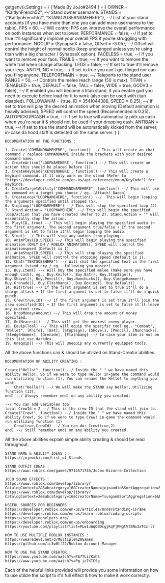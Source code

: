 getgenv().Settings = {
    ['Made By JoJo#2494'] = {
        OWNER = "KaitlynFrench52", --/ Stand owner username.
        STANDS = {"KaitlynFrench52", "STAND2USERNAMEHERE"}, --/ List of your stand accounts (if you have more than one you can add more usernames to the table).
        FPS = 60, --/ Will control FPS can improve the overall performance on both instances when set to lower.
        PERFORMANCE = false, --/ If set to true it'll significantly improve your overall FPS if you're struggling with performance.
        NOCLIP = {SynapseX = false, Offset = -3.05}, --/ Offset will control the height of normal noclip (keep unchanged unless you're using titan with a big character / SynapseX option).
        FACELESS = true, --/ If you want to remove your face.
        TRAILS = true, --/ If you want to remove the white trail when charge attacking.
        LEGS = false, --/ If set to true it'll remove your legs.
        ANTIFLING = true, --/ If set to true you can't get flinged nor can you fling anyone.
        TELEPORTMAIN = true, --/ Teleports to the stand user
        RANGE = 50, --/ Controls the melee reach range (50 is max).
        TITAN = {ENABLED = true, DEFAULT = false, TALL = false, WIDE = true, GODV3 = false}, --/ If enabled you will become a titan stand, if you enable god you need to execute before load for it to work (also can be used with titan disabled).
        FOLLOWANIM = {true, ID = 3541044388, SPEED = 0.25}, --/ If set to true will play the desired animation when moving (Default animation is heavily advised), SPEED will control the speed (Recommended is 0.25).
        AUTOPICKUPCASH = true, --/ If set to true will automatically pick up cash when you're near it & should not be used if your dropping cash.
        ANTIBAN = true, --/ If set to true the stand will be automatically kicked from the server, in-case da hood staff is detected on the same server.
    }
}



```
DOCUMENTATION OF THE FUNCTIONS :

1. Create('COMMANDNAMEHERE', function() --/ This will create an chat command / replace COMMANDNAME inside the brackets with your desired command name.
2. CreateAction('LOOPNAMEHERE', function() --/ This will create an action this should be placed before (1).
3. CreateKeybind('KEYBINDHERE', function() --/ This will create a keybind command, it'll only work on the stand (Refer to "https://developer.roblox.com/en-us/api-reference/enum/KeyCode") for keybinds.
4. CreateTargetAbility("COMMANDNAMEHERE", function() --/ This will use an command on a target you choose / eg..(Attack! Bacon)
5. CreateLoop("LOOPNAMEHERE", function() --/  This will begin looping the arguments specified until stopped (5).
6. StopLoop("LOOPNAMEHERE") --/ This will stop the specified loop (4).
7. Stand.Action = "LOOPNAMEHERE" --/ This will begin the specified loop/action that you have created (Refer to 2). Stand.Action = "" will essentially stop the action.
8. Play(ID, true) --/ This will begin playing the specified audio in the first argument, The second argument true/false + If the second argument is set to false it'll begin looping the audio.
9. Stop() --/ This will stop any audios from playing.
10. AnimPlay(ID,SPEED) --/ This will begin playing the specified animation (ONLY DH / ROBLOX ANIMATIONS), SPEED will control the animationspeed (Default is 1).
11. AnimStop(ID,SPEED) --/ This will stop playing the specified animation, SPEED will control the stopping speed (Default is 1).
12. Chat("TEXTGOESHERE") --/ Will chat the specified text in the first argument (stand cry / eg.. following you master).
13. Buy.Item() --/ Will buy the specified melee (make sure you have enough cash). eg.. Buy.Knife(), Buy.Bat(), Buy.StopSign(), Buy.Shovel(), Buy.Pencil(), Buy.Nunchucks(), Buy.SledgeHammer(), Buy.Grenade(), Buy.Flashbang(), Buy.Boxing(), Buy.Default().
14. Hit(true) --/ If the first argument is set to true it'll do a charge attack + If the first argument is set to false it'll do a quick punch.
15. Crew(true,ID) --/ If the first argument is set true it'll join the crew specified(ID) + If the first argument is set to false it'll leave any current crew.
16. DropMoney(Amount) --/ This will drop the amount of money specified.
17. GetNearest() --/ This will get the nearest enemy player.
18. Equip(Tool) --/ This will equip the specific tool eg.. "Combat", "Wallet", [Knife], [Bat], [StopSign], [Shovel], [Pencil], [Nunchucks], [SledgeHammer], [Grenade], [Flashbang] --/ In-case your item is not on this list use darkdex.
19. Unequip() --/ This will unequip any currently equipped tools.
```
All the above functions can & should be utilized on Stand-Creator abilities.

```
DOCUMENTATION OF ABILITY CREATING :

Create("Hello!", function() --/ Inside the " " we have named this ability Hello!, So if we were to type Hello! in-game the command would run utilizing function (1), You can rename the Hello! to anything you want.
    Chat("Hello!") --/ We will make the STAND say Hello!, Utilizing function (13).
end) --/ Always remember end) on any ability you created.

--/ You can add variables too!
local CrewId = 2 --/ This is the crew ID that the stand will join to.
Create("Crew!", function() --/ Inside the " " we have named this ability Crew!, So if we were to type Crew! in-game the command would run utilizing function (1)
    Crew(true,CrewId) --/ You can do: Crew(true,2)
end) --/ Still remember end) on any ability you created.

```
All the above abilities explain simple ability creating & should be read throughout.
```
STAND NAME & ABILITY IDEAS :
https://jojowiki.com/List_of_Stands

STAND OUTFIT IDEAS :
https://www.roblox.com/games/9714571746/JoJos-Bizarre-Collection 

JOJO SOUND EFFECTS :
https://www.roblox.com/develop/library?CatalogContext=2&Subcategory=16&CreatorName=jojoaudio&SortAggregation=5&LegendExpanded=true&Category=9
https://www.roblox.com/develop/library?CatalogContext=2&Subcategory=16&CreatorName=Tsuagon&SortAggregation=5&LegendExpanded=true&Category=9

USEFUL SOURCES FOR BEGINNERS :
https://developer.roblox.com/en-us/articles/Understanding-CFrame
https://developer.roblox.com/en-us/learn-roblox/coding-scripts
https://scriptinghelpers.org/
https://developer.roblox.com/en-us/onboarding
https://youtube.com/playlist?list=PLw1uWqQBDcgjKqFjPNgtVtBNx3xTGz-l7

HOW TO USE MULTIPLE ROBLOX INSTANCES :
https://wearedevs.net/d/Multiple%20Games
https://github.com/ic3w0lf22/Roblox-Account-Manager

HOW TO USE THE STAND CREATOR :
https://www.youtube.com/watch?v=FA7TLi7KxhE
https://www.youtube.com/watch?v=Pg-jc7XTCSg
```
Each of the helpful links provided will provide you some information on how to use utilize the script to it's full effect & how to make it work correctly.
